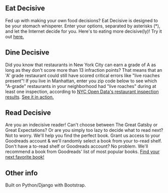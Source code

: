## Eat Decisive 
Fed up with making your own food decisions? Eat Decisive is designed to be your stomach whisperer. Enter your options, separated by asterisks (*), and let the Internet decide for you. Here's to eating more decisive(ly)! Try it out [here.](https://eatdecisive.herokuapp.com/)

## Dine Decisive
Did you know that restaurants in New York City can earn a grade of A as long as they don't score more than 13 infraction points? That means that an 'A' grade restaurant could still have scored critical errors like "live roaches present"! If you live in Manhattan, enter you zip code below to see which "A-grade" restaurants in your neighborhood had "live roaches" during at least one inspection, according to [NYC Open Data's restaurant inspection results](https://data.cityofnewyork.us/Health/DOHMH-New-York-City-Restaurant-Inspection-Results/xx67-kt59?). [See it in action.](https://eatdecisive.herokuapp.com/dinedecisive/)

## Read Decisive
Are you an indecisive reader! Can't choose between The Great Gatsby or Great Expectations? Or are you simply too lazy to decide what to read next? Not to worry. We'll help you find the perfect book. Grant us access to your Goodreads account & we'll randomly select a book from your to-read shelf. Don't have a to-read shelf or Goodreads account? No problem. We'll recommend a book from Goodreads' list of most popular books. [Find your next favorite book!](https://eatdecisive.herokuapp.com/readdecisive/)

## Other info
Built on Python/Django with Bootstrap.
